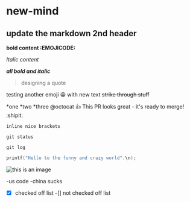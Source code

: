 # new-mind 
## update the markdown 2nd header 

 **bold content :EMOJICODE:**

 *Italic content*

 ***all bold and italic***
  
  > designing a quote

   testing another emoji :grinning: with new text
 ~~strike through stuff~~

 *one
 *two
 *three
  @octocat :+1: This PR looks great - it's ready to merge! :shipit:



 `inline nice brackets`

 ```
 git status

 git log
 ```

``` c
printf("Hello to the funny and crazy world".\n);
```


![this is an image](https://unsplash.com/photos/cvBBO4PzWPg)

<!--unorderd list-->

-us code
-china sucks

-[x] checked off list 
-[] not checked off list


